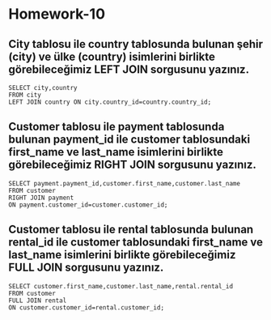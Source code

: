 # Homework-10
## City tablosu ile country tablosunda bulunan şehir (city) ve ülke (country) isimlerini birlikte görebileceğimiz LEFT JOIN sorgusunu yazınız.
```
SELECT city,country 
FROM city
LEFT JOIN country ON city.country_id=country.country_id;
```
## Customer tablosu ile payment tablosunda bulunan payment_id ile customer tablosundaki first_name ve last_name isimlerini birlikte görebileceğimiz RIGHT JOIN sorgusunu yazınız.
```
SELECT payment.payment_id,customer.first_name,customer.last_name 
FROM customer
RIGHT JOIN payment 
ON payment.customer_id=customer.customer_id;	
```
## Customer tablosu ile rental tablosunda bulunan rental_id ile customer tablosundaki first_name ve last_name isimlerini birlikte görebileceğimiz FULL JOIN sorgusunu yazınız.
```
SELECT customer.first_name,customer.last_name,rental.rental_id 
FROM customer
FULL JOIN rental 
ON customer.customer_id=rental.customer_id;
```

